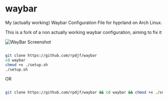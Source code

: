 # waybar

My (actually working) Waybar Configuration File for hyprland on Arch Linux.

This is a fork of a non actually working waybar configuration, aiming to fix it

![WayBar Screenshot](https://i.imgur.com/M36SY9V.png)

```bash

git clone https://github.com/rpdjf/waybar
cd waybar
chmod +x ./setup.sh
./setup.sh

```

OR

```bash

git clone https://github.com/rpdjf/waybar && cd waybar && chmod +x ./setup.sh && ./setup.sh

```
